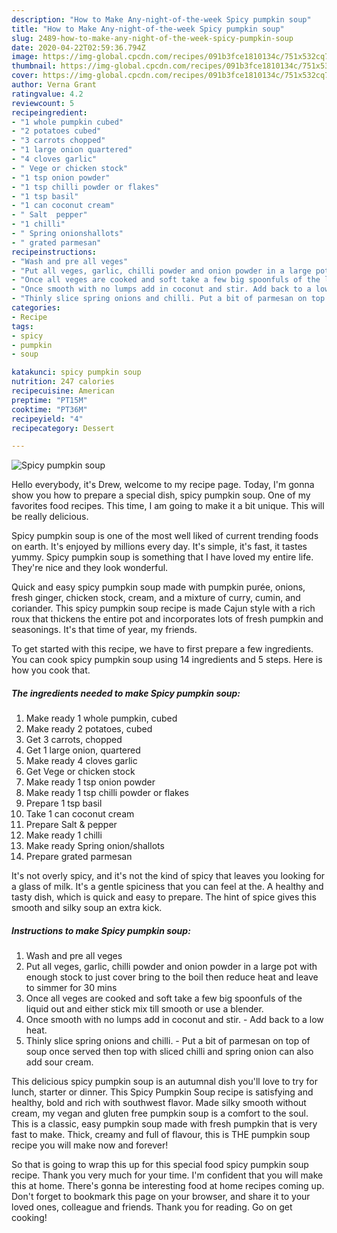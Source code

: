```yaml
---
description: "How to Make Any-night-of-the-week Spicy pumpkin soup"
title: "How to Make Any-night-of-the-week Spicy pumpkin soup"
slug: 2489-how-to-make-any-night-of-the-week-spicy-pumpkin-soup
date: 2020-04-22T02:59:36.794Z
image: https://img-global.cpcdn.com/recipes/091b3fce1810134c/751x532cq70/spicy-pumpkin-soup-recipe-main-photo.jpg
thumbnail: https://img-global.cpcdn.com/recipes/091b3fce1810134c/751x532cq70/spicy-pumpkin-soup-recipe-main-photo.jpg
cover: https://img-global.cpcdn.com/recipes/091b3fce1810134c/751x532cq70/spicy-pumpkin-soup-recipe-main-photo.jpg
author: Verna Grant
ratingvalue: 4.2
reviewcount: 5
recipeingredient:
- "1 whole pumpkin cubed"
- "2 potatoes cubed"
- "3 carrots chopped"
- "1 large onion quartered"
- "4 cloves garlic"
- " Vege or chicken stock"
- "1 tsp onion powder"
- "1 tsp chilli powder or flakes"
- "1 tsp basil"
- "1 can coconut cream"
- " Salt  pepper"
- "1 chilli"
- " Spring onionshallots"
- " grated parmesan"
recipeinstructions:
- "Wash and pre all veges"
- "Put all veges, garlic, chilli powder and onion powder in a large pot with enough stock to just cover bring to the boil then reduce heat and leave to simmer for 30 mins"
- "Once all veges are cooked and soft take a few big spoonfuls of the liquid out and either stick mix till smooth or use a blender."
- "Once smooth with no lumps add in coconut and stir. Add back to a low heat."
- "Thinly slice spring onions and chilli. Put a bit of parmesan on top of soup once served then top with sliced chilli and spring onion can also add sour cream."
categories:
- Recipe
tags:
- spicy
- pumpkin
- soup

katakunci: spicy pumpkin soup 
nutrition: 247 calories
recipecuisine: American
preptime: "PT15M"
cooktime: "PT36M"
recipeyield: "4"
recipecategory: Dessert

---
```



![Spicy pumpkin soup](https://img-global.cpcdn.com/recipes/091b3fce1810134c/751x532cq70/spicy-pumpkin-soup-recipe-main-photo.jpg)

Hello everybody, it's Drew, welcome to my recipe page. Today, I'm gonna show you how to prepare a special dish, spicy pumpkin soup. One of my favorites food recipes. This time, I am going to make it a bit unique. This will be really delicious.

Spicy pumpkin soup is one of the most well liked of current trending foods on earth. It's enjoyed by millions every day. It's simple, it's fast, it tastes yummy. Spicy pumpkin soup is something that I have loved my entire life. They're nice and they look wonderful.

Quick and easy spicy pumpkin soup made with pumpkin purée, onions, fresh ginger, chicken stock, cream, and a mixture of curry, cumin, and coriander. This spicy pumpkin soup recipe is made Cajun style with a rich roux that thickens the entire pot and incorporates lots of fresh pumpkin and seasonings. It&#39;s that time of year, my friends.


To get started with this recipe, we have to first prepare a few ingredients. You can cook spicy pumpkin soup using 14 ingredients and 5 steps. Here is how you cook that.

<!--inarticleads1-->

##### The ingredients needed to make Spicy pumpkin soup:

1. Make ready 1 whole pumpkin, cubed
1. Make ready 2 potatoes, cubed
1. Get 3 carrots, chopped
1. Get 1 large onion, quartered
1. Make ready 4 cloves garlic
1. Get  Vege or chicken stock
1. Make ready 1 tsp onion powder
1. Make ready 1 tsp chilli powder or flakes
1. Prepare 1 tsp basil
1. Take 1 can coconut cream
1. Prepare  Salt &amp; pepper
1. Make ready 1 chilli
1. Make ready  Spring onion/shallots
1. Prepare  grated parmesan


It&#39;s not overly spicy, and it&#39;s not the kind of spicy that leaves you looking for a glass of milk. It&#39;s a gentle spiciness that you can feel at the. A healthy and tasty dish, which is quick and easy to prepare. The hint of spice gives this smooth and silky soup an extra kick. 

<!--inarticleads2-->

##### Instructions to make Spicy pumpkin soup:

1. Wash and pre all veges
1. Put all veges, garlic, chilli powder and onion powder in a large pot with enough stock to just cover bring to the boil then reduce heat and leave to simmer for 30 mins
1. Once all veges are cooked and soft take a few big spoonfuls of the liquid out and either stick mix till smooth or use a blender.
1. Once smooth with no lumps add in coconut and stir. - Add back to a low heat.
1. Thinly slice spring onions and chilli. - Put a bit of parmesan on top of soup once served then top with sliced chilli and spring onion can also add sour cream.


This delicious spicy pumpkin soup is an autumnal dish you&#39;ll love to try for lunch, starter or dinner. This Spicy Pumpkin Soup recipe is satisfying and healthy, bold and rich with southwest flavor. Made silky smooth without cream, my vegan and gluten free pumpkin soup is a comfort to the soul. This is a classic, easy pumpkin soup made with fresh pumpkin that is very fast to make. Thick, creamy and full of flavour, this is THE pumpkin soup recipe you will make now and forever! 

So that is going to wrap this up for this special food spicy pumpkin soup recipe. Thank you very much for your time. I'm confident that you will make this at home. There's gonna be interesting food at home recipes coming up. Don't forget to bookmark this page on your browser, and share it to your loved ones, colleague and friends. Thank you for reading. Go on get cooking!
